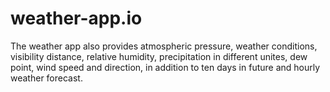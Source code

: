 # weather-app.io
The weather app also provides atmospheric pressure, weather conditions, visibility distance, relative humidity, precipitation in different unites, dew point, wind speed and direction, in addition to ten days in future and hourly weather forecast.
